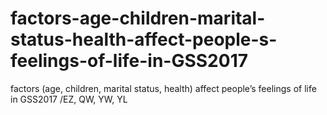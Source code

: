 # factors-age-children-marital-status-health-affect-people-s-feelings-of-life-in-GSS2017
factors (age, children, marital status, health) affect people’s feelings of life in GSS2017 /EZ, QW, YW, YL
